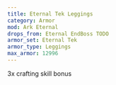```yaml
---
title: Eternal Tek Leggings
category: Armor
mod: Ark Eternal
drops_from: Eternal EndBoss TODO
armor_set: Eternal Tek
armor_type: Leggings
max_armor: 12996
---
```


3x crafting skill bonus